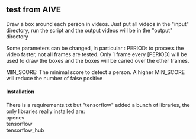 ## test from AIVE
Draw a box around each person in videos. Just put all videos in the "input" directory, run the script 
and the output videos will be in the "output" directory

Some parameters can be changed, in particular :
PERIOD: to process the video faster, not all frames are tested. Only 1 frame every [PERIOD] 
will be used to draw the boxes and the boxes will be caried over the other frames.

MIN_SCORE: The minimal score to detect a person. A higher MIN_SCORE will reduce the number of false positive

#### Installation
There is a requirements.txt but "tensorflow" added a bunch of libraries, 
the only libraries really installed are:  
opencv  
tensorflow  
tensorflow_hub  